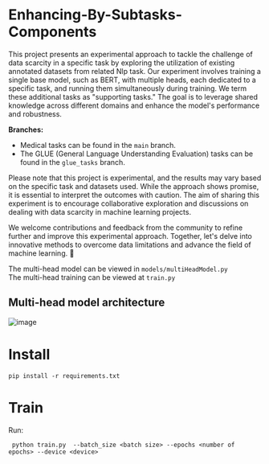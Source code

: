 # Enhancing-By-Subtasks-Components

This project presents an experimental approach to tackle the challenge of data scarcity in a specific task by exploring the utilization of existing annotated datasets from related Nlp task. Our experiment involves training a single base model, such as BERT, with multiple heads, each dedicated to a specific task, and running them simultaneously during training. We term these additional tasks as "supporting tasks." The goal is to leverage shared knowledge across different domains and enhance the model's performance and robustness.

**Branches:**
- Medical tasks can be found in the `main` branch.
- The GLUE (General Language Understanding Evaluation) tasks can be found in the `glue_tasks` branch.

Please note that this project is experimental, and the results may vary based on the specific task and datasets used. While the approach shows promise, it is essential to interpret the outcomes with caution. The aim of sharing this experiment is to encourage collaborative exploration and discussions on dealing with data scarcity in machine learning projects.

We welcome contributions and feedback from the community to refine further and improve this experimental approach. Together, let's delve into innovative methods to overcome data limitations and advance the field of machine learning. 🌟

The multi-head model can be viewed in ```models/multiHeadModel.py```<br/>  The multi-head training can be viewed at ```train.py```

## Multi-head model architecture 
![image](https://github.com/NivAm12/Enhancing-By-Subtasks-Components/assets/49129250/00e70a4c-00de-416b-be88-3fce760f3230)

# Install
``` pip install -r requirements.txt ```

# Train
Run:

``` python train.py  --batch_size <batch size> --epochs <number of epochs> --device <device>```

